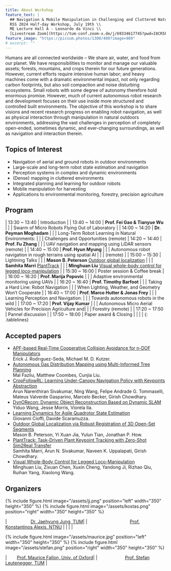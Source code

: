 ```yaml
---
title: About Workshop
feature_text: |
  ## Navigation & Mobile Manipulation in Challenging and Cluttered Natural Environments
  RSS 2024 Half-day Workshop, July 19th \\
  ME Lecture Hall A - Leonardo da Vinci \\
  [Livestream Zoom](https://tum-conf.zoom-x.de/j/69334617745?pwd=I8CR5FyKehVG2QxzfWCE5FQR4KKjXz.1), [Panel discussion Poll](https://docs.google.com/forms/d/e/1FAIpQLSdzuB0qUOI2VOG3EEaQZTyGQT-8A2RhGBUbg6QVY-m-N_P50g/viewform?usp=pp_url)
feature_image: "https://picsum.photos/1300/400?image=989"
# excerpt: ""
---
```


Humans are all connected worldwide – We share air, water, and food from our planet. We have responsibilities to monitor and manage our valuable assets; forests, mountains, and crops therein for our future generations. However, current efforts require intensive human labor; and heavy machines come with a dramatic environmental impact, not only regarding carbon footprints, but also soil compaction and noise disturbing ecosystems. Small robots with some degree of autonomy therefore hold enormous promise. However, much of current autonomous robot research and development focuses on their use inside more structured and controlled built environments. The objective of this workshop is to share visions and recent research progress on enabling robot navigation, as well as physical interaction through manipulation in natural outdoors environments, addressing the vast challenges in perception of completely open-ended, sometimes dynamic, and ever-changing surroundings, as well as navigation and interaction therein.


## Topics of Interest

- Navigation of aerial and ground robots in outdoor environments
- Large-scale and long-term robot state estimation and navigation
- Perception systems in complex and dynamic environments 
- (Dense) mapping in cluttered environments
- Integrated planning and learning for outdoor robots
- Mobile manipulation for harvesting
- Applications to environmental monitoring, forestry, precision agriculture

## Program
<style>
.tablelines table, .tablelines td, .tablelines th {
        border: 1px solid white;
        }
</style>
| 13:30 ~ 13:40 | Introduction |
| 13:40 ~ 14:00 | **Prof. Fei Gao & Tianyue Wu** |
| | Swarm of Micro Robots Flying Out of Laboratory |
| 14:00 ~ 14:20 | **Dr. Peyman Moghadam** |
| | Long-Term Robot Learning in Natural Environments: |
| | Challenges and Opportunities (remote)
| 14:20 ~ 14:40 | **Prof. Fu Zhang** |
| | UAV navigation and mapping using LiDAR sensors (remote) |
| 14:40 ~ 15:00 | **Prof. Hyun Myung** |
| | Autonomous robot navigation in rough terrains using spatial AI |
| | (remote) |
| 15:00 ~ 15:30 |   Lightning Talks |
| | **Mason B. Peterson** [Outdoor global localization](/assets/camera-ready/Outdoor-localization_Mason.pdf) |
| | **Samhita Marri** [PlantTrack](/assets/camera-ready/Plant-track_Samhita.pdf) |
| | **Minghuan Liu** [Visual whole-body control for legged loco-manipulation](/assets/camera-ready/Visual-Whole-Body-Eric.pdf) |
| 15:30 ~ 16:00 | Poster session & Coffee break |
| 16:00 ~ 16:20 | **Prof. Marija Popovic** |
| | Adaptive environmental monitoring using UAVs |
| 16:20 ~ 16:40 | **Prof. Timothy Barfoot** |
| | Taking a Hard Line: Robot Navigation |
| | When Lighting, Weather, and Geometry Won’t Cooperate |
| 16:40 ~ 17:00 | **Prof. Marco Hutter & Jonas Frey** |
| | Learning Perception and Navigation: |
| | Towards autonomous robots in the wild |
| 17:00 ~ 17:20 | **Prof. Vijay Kumar** |
| | Autonomous Micro Aerial Vehicles for Precision Agriculture and|
| | Forestry (remote) |
| 17:20 ~ 17:50 | Pannel discussion |
| 17:50 ~ 18:00 | Paper award & Closing |
| | |
{: .tablelines}


## Accepted papers
- [APF-based Real-Time Cooperative Collision Avoidance for n-DOF Manipulators](/assets/camera-ready/APF-manipulator_Erick.pdf)  
  Erick J. Rodrıguez-Seda, Michael M. D. Kutzer.
- [Autonomous Gas Distribution Mapping using Multi-Informed Tree Planning](/assets/camera-ready/Gas-Distribution-Mapping_Mal.pdf)  
  Mal Fazliu, Matthew Coombes, Cunjia Liu.
- [CropFollowRL: Learning Under-Canopy Navigation Policy with Keypoints Abstraction](/assets/camera-ready/CropFollowRL_Arun.pdf)  
  Arun Narenthiran Sivakumar, Ning Wang, Felipe Andrade G. Tommaselli, Mateus Valverde Gasparino, Marcelo Becker, Girish Chowdhary.
- [DynORecon: Dynamic Object Reconstruction Based on Dynamic SLAM](/assets/camera-ready/DynORecon_Yiduo.pdf)  
  Yiduo Wang, Jesse Morris, Viorela Ila.
- [Learning Dynamics for Agile Quadrotor State Estimation](/assets/camera-ready/Learning-dynamics_Cioffi.pdf)  
  Giovanni Cioffi, Davide Scaramuzza.
- [Outdoor Global Localization via Robust Registration of 3D Open-Set Segments](/assets/camera-ready/Outdoor-localization_Mason.pdf)  
  Mason B. Peterson, Yi Xuan Jia, Yulun Tian, Jonathan P. How.
- [PlantTrack: Task-Driven Plant Keypoint Tracking with Zero-Shot Sim2Real Transfer](/assets/camera-ready/Plant-track_Samhita.pdf)  
  Samhita Marri, Arun N. Sivakumar, Naveen K. Uppalapati, Girish Chowdhary.
- [Visual Whole-Body Control for Legged Loco-Manipulation](/assets/camera-ready/Visual-Whole-Body-Eric.pdf)  
  Minghuan Liu, Zixuan Chen, Xuxin Cheng, Yandong Ji, Rizhao Qiu, Ruihan Yang, Xiaolong Wang.


<!-- option+space for non-breaking spaces -->
## Organizers
{% include figure.html image="/assets/jj.png" position="left" width="350" height="350" %}
{% include figure.html image="/assets/kostas.png" position="right" width="350" height="350" %}

|                   [Dr. Jaehyung Jung, TUM](https://srl.cit.tum.de/members/juja)| |                                  [Prof. Konstantinos Alexis, NTNU](https://www.ntnu.edu/employees/konstantinos.alexis) |
| | |



{% include figure.html image="/assets/maurice.jpg" position="left" width="350" height="350" %}
{% include figure.html image="/assets/stefan.png" position="right" width="350" height="350" %}

|        [Prof. Maurice Fallon, Univ. of Oxford](https://ori.ox.ac.uk/people/maurice-fallon/)| |                      [Prof. Stefan Leutenegger, TUM](https://www.professoren.tum.de/leutenegger-stefan) |


<!-- - Available as a **theme gem** and **GitHub Pages** theme
- Clear and elegant design that can be used out of the box or as solid starting point
- Tested in all major browsers, including **IE and Edge**
- Built in **Service Worker** so it can work offline and on slow connections
- **Configurable colours** and typography in a single settings file
- Extensive set of **shortcodes** to include various elements; such as buttons, icons, figure images and more
- Solid **typographic framework** from [Sassline](https://sassline.com/)
- Configurable navigation via a single file
- Modular Jekyll components
- Post category support in the form of a single post index page grouped by category
- Built in live search using JavaScript
- **Contact form** built in using [Formspree](https://formspree.io/)
- Designed with **[Siteleaf](https://www.siteleaf.com/)** in mind
- Has 9 of the most popular networks as performant sharing buttons
- Has documentation -->

<!-- ## Examples

Here are a few examples of Alembic out in the wild being used in a variety of ways:

- [bawejakunal.github.io](https://bawejakunal.github.io/)
- [case2111.github.io](https://case2111.github.io/)
- [karateca.org](https://www.karateca.org/)

## Installation

### Quick setup

To give you a running start I've put together some starter kits that you can download, fork or even deploy immediately:

- ⚗️🍨 Vanilla Jekyll starter kit  
  [![Deploy to Netlify](https://www.netlify.com/img/deploy/button.svg)](https://app.netlify.com/start/deploy?repository=https://github.com/daviddarnes/alembic-kit){:style="background: none"}
- ⚗️🌲 Forestry starter kit  
  [![Deploy to Forestry](https://assets.forestry.io/import-to-forestry.svg)](https://app.forestry.io/quick-start?repo=daviddarnes/alembic-forestry-kit&engine=jekyll){:style="background: none"}  
  [![Deploy to Netlify](https://www.netlify.com/img/deploy/button.svg)](https://app.netlify.com/start/deploy?repository=https://github.com/daviddarnes/alembic-forestry-kit){:style="background: none"}
- ⚗️💠 Netlify CMS starter kit  
  [![Deploy to Netlify](https://www.netlify.com/img/deploy/button.svg)](https://app.netlify.com/start/deploy?repository=https://github.com/daviddarnes/alembic-netlifycms-kit&stack=cms){:style="background: none"}

- ⚗️:octocat: GitHub Pages with remote theme kit  
  {% include button.html text="Download kit" link="https://github.com/daviddarnes/alembic-kit/archive/remote-theme.zip" color="#24292e" %}
- ⚗️🚀 Stackbit starter kit  
  [![Create with Stackbit](https://assets.stackbit.com/badge/create-with-stackbit.svg)](https://app.stackbit.com/create?theme=https://github.com/daviddarnes/alembic-stackbit-kit){:style="background: none"}

### As a Jekyll theme

1. Add `gem "alembic-jekyll-theme"` to your `Gemfile` to add the theme as a dependancy
2. Run the command `bundle install` in the root of project to install the theme and its dependancies
3. Add `theme: alembic-jekyll-theme` to your `_config.yml` file to set the site theme
4. Run `bundle exec jekyll serve` to build and serve your site
5. Done! Use the [configuration](#configuration) documentation and the example [`_config.yml`](https://github.com/daviddarnes/alembic/blob/master/_config.yml) file to set things like the navigation, contact form and social sharing buttons

### As a GitHub Pages remote theme

1. Add `gem "jekyll-remote-theme"` to your `Gemfile` to add the theme as a dependancy
2. Run the command `bundle install` in the root of project to install the jekyll remote theme gem as a dependancy
3. Add `jekyll-remote-theme` to the list of `plugins` in your `_config.yml` file
4. Add `remote_theme: daviddarnes/alembic@main` to your `_config.yml` file to set the site theme
5. Run `bundle exec jekyll serve` to build and serve your site
6. Done! Use the [configuration](#configuration) documentation and the example [`_config.yml`](https://github.com/daviddarnes/alembic/blob/master/_config.yml) file to set things like the navigation, contact form and social sharing buttons

### As a Boilerplate / Fork

_(deprecated, not recommended)_

1. [Fork the repo](https://github.com/daviddarnes/alembic#fork-destination-box)
2. Replace the `Gemfile` with one stating all the gems used in your project
3. Delete the following unnecessary files/folders: `.github`, `LICENSE`, `screenshot.png`, `CNAME` and `alembic-jekyll-theme.gemspec`
4. Run the command `bundle install` in the root of project to install the jekyll remote theme gem as a dependancy
5. Run `bundle exec jekyll serve` to build and serve your site
6. Done! Use the [configuration](#configuration) documentation and the example [`_config.yml`](https://github.com/daviddarnes/alembic/blob/master/_config.yml) file to set things like the navigation, contact form and social sharing buttons

## Customising

When using Alembic as a theme means you can take advantage of the file overriding method. This allows you to overwrite any file in this theme with your own custom file, by matching the file name and path. The most common example of this would be if you want to add your own styles or change the core style settings.

To add your own styles copy the [`styles.scss`](https://github.com/daviddarnes/alembic/blob/master/assets/styles.scss) into your own project with the same file path (`assets/styles.scss`). From there you can add your own styles, you can even optionally ignore the theme styles by removing the `@import "alembic";` line.

If you're looking to set your own colours and fonts you can overwrite them by matching the variable names from the [`_settings.scss`](https://github.com/daviddarnes/alembic/blob/master/_sass/_settings.scss) file in your own `styles.scss`, make sure to state them before the `@import "alembic";` line so they take effect. The settings are a mixture of custom variables and settings from [Sassline](https://medium.com/@jakegiltsoff/sassline-v2-0-e424b2881e7e) - follow the link to find out how to configure the typographic settings. -->



